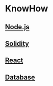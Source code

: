 # KnowHow

## [Node.js](./nodejs.md)

## [Solidity](./solidity.md)

## [React](./react.md)

## [Database](./database.md)
